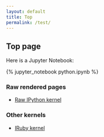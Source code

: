 ```yaml
---
layout: default
title: Top
permalink: /test/
---
```


## Top page

Here is a Jupyter Notebook:

{% jupyter_notebook python.ipynb %}

### Raw rendered pages

  * [Raw IPython kernel](python-raw.html)

### Other kernels

  * [IRuby kernel](ruby/)
